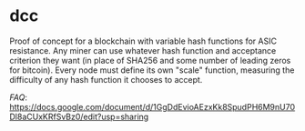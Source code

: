 # dcc

Proof of concept for a blockchain with variable hash functions for ASIC resistance.  Any miner can use whatever hash function and acceptance criterion they want (in place of SHA256 and some number of leading zeros for bitcoin).  Every node must define its own "scale" function, measuring the difficulty of any hash function it chooses to accept.

*FAQ*: https://docs.google.com/document/d/1GgDdEvioAEzxKk8SpudPH6M9nU70Dl8aCUxKRfSvBz0/edit?usp=sharing

